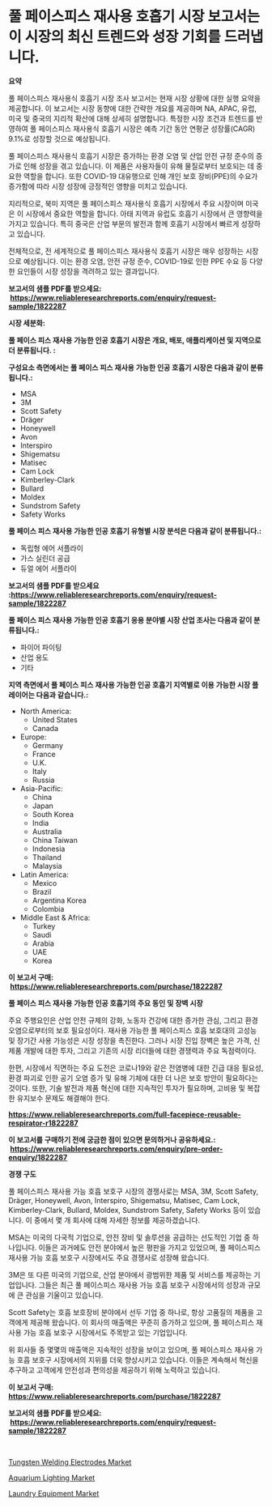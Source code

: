 <p><h1>풀 페이스피스 재사용 호흡기 시장 보고서는 이 시장의 최신 트렌드와 성장 기회를 드러냅니다.</h1></p><p><strong>요약</strong></p>
<p><p>풀 페이스피스 재사용식 호흡기 시장 조사 보고서는 현재 시장 상황에 대한 실행 요약을 제공합니다. 이 보고서는 시장 동향에 대한 간략한 개요를 제공하며 NA, APAC, 유럽, 미국 및 중국의 지리적 확산에 대해 상세히 설명합니다. 특정한 시장 조건과 트렌드를 반영하여 풀 페이스피스 재사용식 호흡기 시장은 예측 기간 동안 연평균 성장률(CAGR) 9.1%로 성장할 것으로 예상됩니다. </p><p>풀 페이스피스 재사용식 호흡기 시장은 증가하는 환경 오염 및 산업 안전 규정 준수의 증가로 인해 성장을 겪고 있습니다. 이 제품은 사용자들이 유해 물질로부터 보호되는 데 중요한 역할을 합니다. 또한 COVID-19 대유행으로 인해 개인 보호 장비(PPE)의 수요가 증가함에 따라 시장 성장에 긍정적인 영향을 미치고 있습니다.</p><p>지리적으로, 북미 지역은 풀 페이스피스 재사용식 호흡기 시장에서 주요 시장이며 미국은 이 시장에서 중요한 역할을 합니다. 아태 지역과 유럽도 호흡기 시장에서 큰 영향력을 가지고 있습니다. 특히 중국은 산업 부문의 발전과 함께 호흡기 시장에서 빠르게 성장하고 있습니다.</p><p>전체적으로, 전 세계적으로 풀 페이스피스 재사용식 호흡기 시장은 매우 성장하는 시장으로 예상됩니다. 이는 환경 오염, 안전 규정 준수, COVID-19로 인한 PPE 수요 등 다양한 요인들이 시장 성장을 격려하고 있는 결과입니다.</p></p>
<p><strong>보고서의 샘플 PDF를 받으세요: &nbsp;<a href="https://www.reliableresearchreports.com/enquiry/request-sample/1822287">https://www.reliableresearchreports.com/enquiry/request-sample/1822287</a></strong></p>
<p><strong>시장 세분화:</strong></p>
<p><strong> 풀 페이스 피스 재사용 가능한 인공 호흡기 시장은 개요, 배포, 애플리케이션 및 지역으로 더 분류됩니다. :</strong></p>
<p><strong>구성요소 측면에서는 풀 페이스 피스 재사용 가능한 인공 호흡기 시장은 다음과 같이 분류됩니다.:</strong></p>
<p><ul><li>MSA</li><li>3M</li><li>Scott Safety</li><li>Dräger</li><li>Honeywell</li><li>Avon</li><li>Interspiro</li><li>Shigematsu</li><li>Matisec</li><li>Cam Lock</li><li>Kimberley-Clark</li><li>Bullard</li><li>Moldex</li><li>Sundstrom Safety</li><li>Safety Works</li></ul></p>
<p><strong> 풀 페이스 피스 재사용 가능한 인공 호흡기 유형별 시장 분석은 다음과 같이 분류됩니다.:</strong></p>
<p><ul><li>독립형 에어 서플라이</li><li>가스 실린더 공급</li><li>듀얼 에어 서플라이</li></ul></p>
<p><strong>보고서의 샘플 PDF를 받으세요 :<a href="https://www.reliableresearchreports.com/enquiry/request-sample/1822287">https://www.reliableresearchreports.com/enquiry/request-sample/1822287</a></strong></p>
<p><strong> 풀 페이스 피스 재사용 가능한 인공 호흡기 응용 분야별 시장 산업 조사는 다음과 같이 분류됩니다.:</strong></p>
<p><ul><li>파이어 파이팅</li><li>산업 용도</li><li>기타</li></ul></p>
<p><strong>지역 측면에서 풀 페이스 피스 재사용 가능한 인공 호흡기 지역별로 이용 가능한 시장 플레이어는 다음과 같습니다.:</strong></p>
<p><ul>
    <li>
        North America:
        <ul>
            <li>United States</li>
            <li>Canada</li>
        </ul>
    </li>
    <li>
        Europe:
        <ul>
            <li>Germany</li>
            <li>France</li>
            <li>U.K.</li>
            <li>Italy</li>
            <li>Russia</li>
        </ul>
    </li>
    <li>
        Asia-Pacific:
        <ul>
            <li>China</li>
            <li>Japan</li>
            <li>South Korea</li>
            <li>India</li>
            <li>Australia</li>
            <li>China Taiwan</li>
            <li>Indonesia</li>
            <li>Thailand</li>
            <li>Malaysia</li>
        </ul>
    </li>
    <li>
        Latin America:
        <ul>
            <li>Mexico</li>
            <li>Brazil</li>
            <li>Argentina Korea</li>
            <li>Colombia</li>
        </ul>
    </li>
    <li>
        Middle East & Africa:
        <ul>
            <li>Turkey</li>
            <li>Saudi</li>
            <li>Arabia</li>
            <li>UAE</li>
            <li>Korea</li>
        </ul>
    </li>
    </ul></p>
<p><strong>이 보고서 구매: &nbsp;<a href="https://www.reliableresearchreports.com/purchase/1822287">https://www.reliableresearchreports.com/purchase/1822287</a></strong></p>
<p><strong>풀 페이스 피스 재사용 가능한 인공 호흡기의 주요 동인 및 장벽 시장</strong></p>
<p><p>주요 주행요인은 산업 안전 규제의 강화, 노동자 건강에 대한 증가한 관심, 그리고 환경 오염으로부터의 보호 필요성이다. 재사용 가능한 풀 페이스피스 호흡 보호대의 고성능 및 장기간 사용 가능성은 시장 성장을 촉진한다. 그러나 시장 진입 장벽은 높은 가격, 신제품 개발에 대한 투자, 그리고 기존의 시장 리더들에 대한 경쟁력과 주요 독점력이다.</p><p>한편, 시장에서 직면하는 주요 도전은 코로나19와 같은 전염병에 대한 긴급 대응 필요성, 환경 파괴로 인한 공기 오염 증가 및 유해 기체에 대한 더 나은 보호 방안이 필요하다는 것이다. 또한, 기술 발전과 제품 혁신에 대한 지속적인 투자가 필요하며, 고비용 및 복잡한 유지보수 문제도 해결해야 한다.</p></p>
<p><strong><a href="https://www.reliableresearchreports.com/full-facepiece-reusable-respirator-r1822287">https://www.reliableresearchreports.com/full-facepiece-reusable-respirator-r1822287</a></strong></p>
<p><strong>이 보고서를 구매하기 전에 궁금한 점이 있으면 문의하거나 공유하세요.: &nbsp;<a href="https://www.reliableresearchreports.com/enquiry/pre-order-enquiry/1822287">https://www.reliableresearchreports.com/enquiry/pre-order-enquiry/1822287</a></strong></p>
<p><strong>경쟁 구도</strong></p>
<p><p>풀 페이스피스 재사용 가능 호흡 보호구 시장의 경쟁사로는 MSA, 3M, Scott Safety, Dräger, Honeywell, Avon, Interspiro, Shigematsu, Matisec, Cam Lock, Kimberley-Clark, Bullard, Moldex, Sundstrom Safety, Safety Works 등이 있습니다. 이 중에서 몇 개 회사에 대해 자세한 정보를 제공하겠습니다.</p><p>MSA는 미국의 다국적 기업으로, 안전 장비 및 솔루션을 공급하는 선도적인 기업 중 하나입니다. 이들은 과거에도 안전 분야에서 높은 평판을 가지고 있었으며, 풀 페이스피스 재사용 가능 호흡 보호구 시장에서도 주요 경쟁사로 성장해 왔습니다.</p><p>3M은 또 다른 미국의 기업으로, 산업 분야에서 광범위한 제품 및 서비스를 제공하는 기업입니다. 그들은 최근 풀 페이스피스 재사용 가능 호흡 보호구 시장에서의 성장과 규모에 큰 관심을 기울이고 있습니다.</p><p>Scott Safety는 호흡 보호장비 분야에서 선두 기업 중 하나로, 항상 고품질의 제품을 고객에게 제공해 왔습니다. 이 회사의 매출액은 꾸준히 증가하고 있으며, 풀 페이스피스 재사용 가능 호흡 보호구 시장에서도 주목받고 있는 기업입니다.</p><p>위 회사들 중 몇몇의 매출액은 지속적인 성장을 보이고 있으며, 풀 페이스피스 재사용 가능 호흡 보호구 시장에서의 지위를 더욱 향상시키고 있습니다. 이들은 계속해서 혁신을 추구하고 고객에게 안전성과 편의성을 제공하기 위해 노력하고 있습니다.</p></p>
<p><strong>이 보고서 구매: &nbsp; <a href="https://www.reliableresearchreports.com/purchase/1822287">https://www.reliableresearchreports.com/purchase/1822287</a></strong></p>
<p><strong>보고서의 샘플 PDF를 받으세요: &nbsp;<a href="https://www.reliableresearchreports.com/enquiry/request-sample/1822287">https://www.reliableresearchreports.com/enquiry/request-sample/1822287</a></strong><strong></strong></p>
<p>&nbsp;</p>
<p><p><a href="https://github.com/joannesouthgate/Market-Research-Report-List-2/blob/main/tungsten-welding-electrodes-market.md">Tungsten Welding Electrodes Market</a></p><p><a href="https://github.com/gamblestampleyjenny50m5sl6/Market-Research-Report-List-2/blob/main/aquarium-lighting-market.md">Aquarium Lighting Market</a></p><p><a href="https://github.com/wwwkeltoum/Market-Research-Report-List-2/blob/main/laundry-equipment-market.md">Laundry Equipment Market</a></p></p>